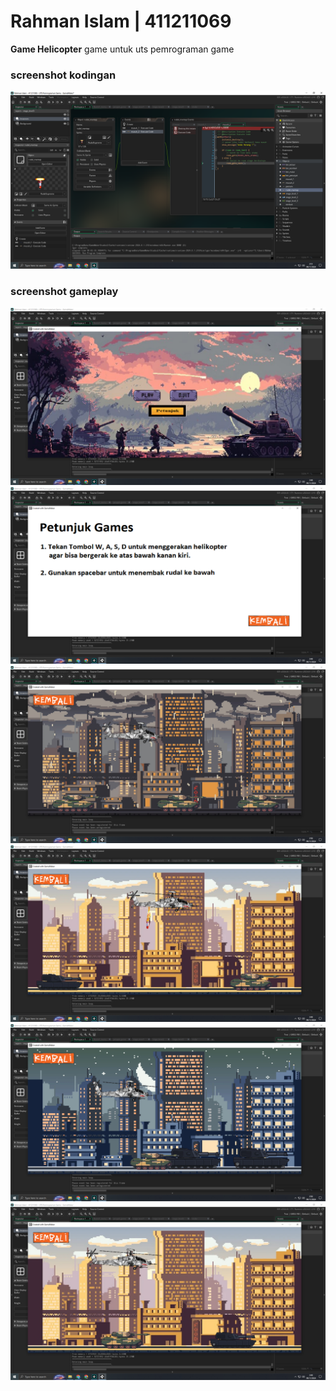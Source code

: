 # Rahman Islam | 411211069

<b>Game Helicopter</b>
game untuk uts pemrograman game

### screenshot kodingan

<img src="gambar_screenshot/gambar_kodingan.png">

### screenshot gameplay

<img src="gambar_screenshot/main-menu.png">
<img src="gambar_screenshot/gambar-petujuk.png">
<img src="gambar_screenshot/screenshot_stage01.png">
<img src="gambar_screenshot/screenshot_stage01_1.png">
<img src="gambar_screenshot/screenshot_stage02.png">
<img src="gambar_screenshot/screenshot_stage03.png">
